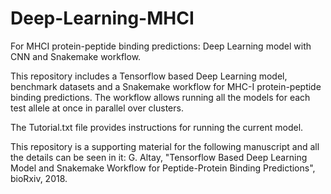 # Deep-Learning-MHCI
For MHCI protein-peptide binding predictions: Deep Learning model with CNN and Snakemake workflow.

This repository includes a Tensorflow based Deep Learning model, benchmark datasets 
and a Snakemake workflow for MHC-I protein-peptide binding predictions. The workflow
allows running all the models for each test allele at once in parallel over clusters.

The Tutorial.txt file provides instructions for running the current model.

This repository is a supporting material for the following manuscript and all the details can be seen in it:
G. Altay, "Tensorflow Based Deep Learning Model and Snakemake Workflow for Peptide-Protein Binding Predictions", bioRxiv, 2018.

